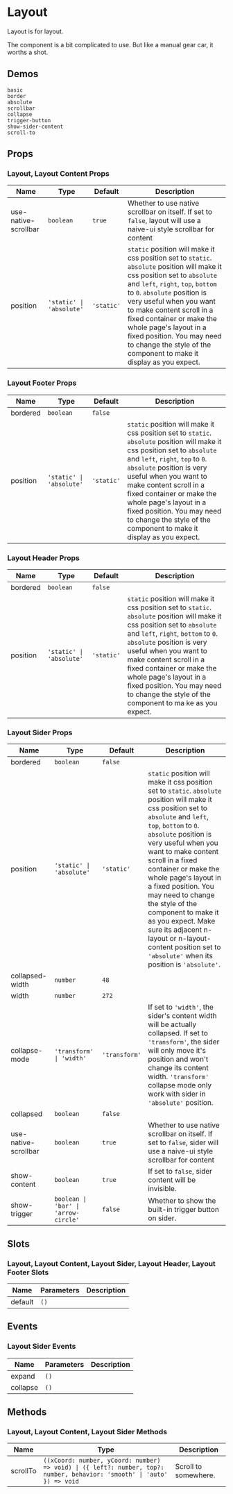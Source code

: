 # Layout
<!--single-column-->
Layout is for layout.

The component is a bit complicated to use. But like a manual gear car, it worths a shot. 
## Demos
```demo
basic
border
absolute
scrollbar
collapse
trigger-button
show-sider-content
scroll-to
```
## Props
### Layout, Layout Content Props
|Name|Type|Default|Description|
|-|-|-|-|
|use-native-scrollbar|`boolean`|`true`|Whether to use native scrollbar on itself. If set to `false`, layout will use a naive-ui style scrollbar for content|
|position|`'static' \| 'absolute'`|`'static'`|`static` position will make it css position set to `static`. `absolute` position will make it css position set to `absolute` and `left`, `right`, `top`, `bottom` to `0`. `absolute` position is very useful when you want to make content scroll in a fixed container or make the whole page's layout in a fixed position. You may need to change the style of the component to make it display as you expect.|

### Layout Footer Props
|Name|Type|Default|Description|
|-|-|-|-|
|bordered|`boolean`|`false`||
|position|`'static' \| 'absolute'`|`'static'`|`static` position will make it css position set to `static`. `absolute` position will make it css position set to `absolute` and `left`, `right`, `top` to `0`. `absolute` position is very useful when you want to make content scroll in a fixed container or make the whole page's layout in a fixed position. You may need to change the style of the component to make it display as you expect.|

### Layout Header Props
|Name|Type|Default|Description|
|-|-|-|-|
|bordered|`boolean`|`false`||
|position|`'static' \| 'absolute'`|`'static'`|`static` position will make it css position set to `static`. `absolute` position will make it css position set to `absolute` and `left`, `right`, `bottom` to `0`. `absolute` position is very useful when you want to make content scroll in a fixed container or make the whole page's layout in a fixed position. You may need to change the style of the component to ma ke as you expect.|

### Layout Sider Props
|Name|Type|Default|Description|
|-|-|-|-|
|bordered|`boolean`|`false`||
|position|`'static' \| 'absolute'`|`'static'`|`static` position will make it css position set to `static`. `absolute` position will make it css position set to `absolute` and `left`, `top`, `bottom` to `0`. `absolute` position is very useful when you want to make content scroll in a fixed container or make the whole page's layout in a fixed position. You may need to change the style of the component to make it as you expect. Make sure its adjacent n-layout or n-layout-content position set to `'absolute'` when its position is `'absolute'`.|
|collapsed-width|`number`|`48`||
|width|`number`|`272`||
|collapse-mode|`'transform' \| 'width'`|`'transform'`|If set to `'width'`, the sider's content width will be actually collapsed. If set to `'transform'`, the sider will only move it's position and won't change its content width. `'transform'` collapse mode only work with sider in `'absolute'` position.|
|collapsed|`boolean`|`false`||
|use-native-scrollbar|`boolean`|`true`|Whether to use native scrollbar on itself. If set to `false`, sider will use a naive-ui style scrollbar for content|
|show-content|`boolean`|`true`|If set to `false`, sider content will be invisible.|
|show-trigger|`boolean \| 'bar' \| 'arrow-circle'`|`false`|Whether to show the built-in trigger button on sider.|

## Slots
### Layout, Layout Content, Layout Sider, Layout Header, Layout Footer Slots
|Name|Parameters|Description|
|-|-|-|
|default|`()`||

## Events
### Layout Sider Events
|Name|Parameters|Description|
|-|-|-|
|expand|`()`||
|collapse|`()`||


## Methods
### Layout, Layout Content, Layout Sider Methods
|Name|Type|Description|
|-|-|-|
|scrollTo|`((xCoord: number, yCoord: number) => void) \| ({ left?: number, top?: number, behavior: 'smooth' \| 'auto' }) => void`|Scroll to somewhere.|